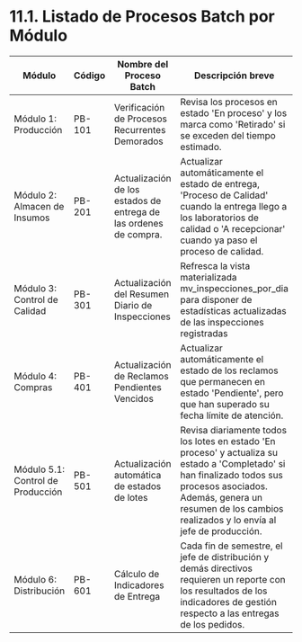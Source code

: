 # 11.1. Listado de Procesos Batch por Módulo


| Módulo                       | Código | Nombre del Proceso Batch                       | Descripción breve                                                                                         |
| ---------------------------- | ------ | ---------------------------------------------- | --------------------------------------------------------------------------------------------------------- |
| Módulo 1: Producción         | PB-101 | Verificación de Procesos Recurrentes Demorados | Revisa los procesos en estado 'En proceso' y los marca como 'Retirado' si se exceden del tiempo estimado. |
| Módulo 2: Almacen de Insumos     | PB-201 | Actualización de los estados de entrega de las ordenes de compra. | Actualizar automáticamente el estado de entrega, 'Proceso de Calidad' cuando la entrega llego a los laboratorios de calidad o 'A recepcionar' cuando ya paso el proceso de calidad. |
| Módulo 3: Control de Calidad         | PB-301 | Actualización del Resumen Diario de Inspecciones           | Refresca la vista materializada mv_inspecciones_por_dia para disponer de estadísticas actualizadas de las inspecciones registradas |
| Módulo 4: Compras         | PB-401 | Actualización de Reclamos Pendientes Vencidos | Actualizar automáticamente el estado de los reclamos que permanecen en estado 'Pendiente', pero que han superado su fecha límite de atención. |
| Módulo 5.1: Control de Producción| PB-501  | Actualización automática de estados de lotes | Revisa diariamente todos los lotes en estado 'En proceso' y actualiza su estado a 'Completado' si han finalizado todos sus procesos asociados. Además, genera un resumen de los cambios realizados y lo envía al jefe de producción. |
| Módulo 6: Distribución       | PB-601 | Cálculo de Indicadores de Entrega | Cada fin de semestre, el jefe de distribución y demás directivos requieren un reporte con los resultados de los indicadores de gestión respecto a las entregas de los pedidos. |
